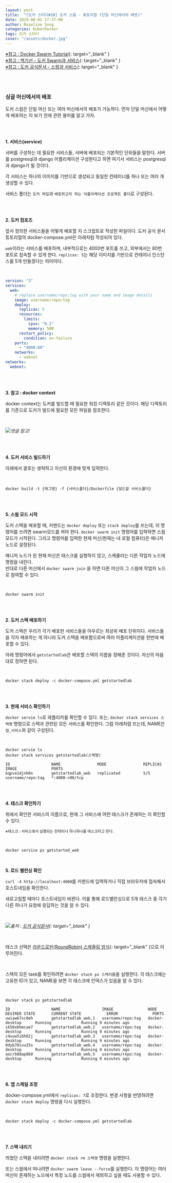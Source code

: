 ```yaml
---
layout: post
title:  "[도커 스터디#10] 도커 스웜 - 튜토리얼 (단일 머신에서의 배포)"
date: 2019-08-01 17:37:00
author: Roseline Song
categories: KuberDocker
tags: 도커 스터디
cover: "/assets/docker.jpg"
---
```


[※참고 : Docker Swarm Tutorial](https://youtu.be/m6WgX_LBtEk){: target="_blank" } <br>
[※참고 : 백기선 - 도커 Swarm과 서비스](https://youtu.be/p58k2_HMWRM){: target="_blank" } <br>
[※참고 : 도커 공식문서 - 스웜과 서비스](https://docs.docker.com/get-started/part3/){: target="_blank" }

<br>
<br>

### 싱글 머신에서의 배포 

도커 스웜은 단일 머신 또는 여러 머신에서의 배포가 가능하다. 먼저 단일 머신에서 어떻게 배포하는 지 보기 전에 관련 용어를 알고 가자. 

<br>
<br>

**1. 서비스(service)**

서버를 구성하는 데 필요한 서비스들, 서버에 배포되는 기본적인 단위들을 말한다. 서버를 postgresql과 django 어플리케이션 구성한다고 하면 여기서 서비스는 postgresql과 django가 될 것이다. 

각 서비스는 하나의 이미지를 기반으로 생성되고 동일한 컨테이너를 하나 또는 여러 개 생성할 수 있다. 

서비스 폴더는 `도커 파일`과 `배포하고자 하는 어플리케이션 프로젝트 폴더`로 구성된다. 

<br>
<br>


**2. 도커 컴포즈**

앞서 정의한 서비스들을 어떻게 배포할 지 스크립트로 작성한 파일이다. 도커 공식 문서 튜토리얼의 docker-compose.yml은 아래처럼 작성되어 있다.

`web`이라는 서비스를 배포하며, 내부적으로는 4000번 포트를 쓰고, 외부에서는 80번 포트로 접속할 수 있게 한다. `replicas: 5`는 해당 이미지를 기반으로 컨테이너 인스턴스를 5개 만들겠다는 의미이다.

<br>

```yml
version: "3"
services:
  web:
    # replace username/repo:tag with your name and image details
    image: username/repo:tag
    deploy:
      replicas: 5
      resources:
        limits:
          cpus: "0.1"
          memory: 50M
      restart_policy:
        condition: on-failure
    ports:
      - "4000:80"
    networks:
      - webnet
networks:
  webnet:
```

<br>
<br>

**3. 참고 : docker context**

docker context는 도커를 빌드할 때 필요한 워킹 디렉토리 같은 것이다. 해당 디렉토리를 기준으로 도커가 빌드에 필요한 모든 파일을 참조한다. 

<br>

<img src="/assets/images/190802_02.PNG">*댓글 참고!*

<br>
<br>

**4. 도커 서비스 빌드하기**

아래에서 괄호는 생략하고 자신의 환경에 맞게 입력한다. 

<br>

```
docker build -t {태그명} -f {서비스폴더}/Dockerfile {빌드할 서비스폴더}
```

<br>
<br>

**5. 스웜 모드 시작**

도커 스택을 배포할 때, 커맨드는 `docker deploy` 또는 `stack deploy`를 쓰는데, 이 명령어를 쓰려면 swarm모드를 켜야 한다. `docker swarm init` 명령어를 입력하면 스웜 모드가 시작된다. 그리고 명령어를 입력한 현재 머신(현재는 내 로컬 컴퓨터)은 매니저 노드로 설정된다. 

매니저 노드가 된 현재 머신은 태스크를 실행하지 않고, 스케줄러는 다른 작업자 노드에 명령을 내린다. <br>
반대로 다른 머신에서 `docker swarm join` 을 하면 다른 머신이 그 스웜에 작업자 노드로 참여할 수 있다. 

<br>


```
docker swarm init
```

<br>
<br>

**2. 도커 스택 배포하기**

도커 스택은 우리가 각기 배포한 서비스들을 아우르는 최상위 배포 단위이다. 서비스들을 각자 배포하는 게 아니라 도커 스택을 배포함으로써 여러 어플리케이션을 한번에 배포할 수 있다. 

아래 명령어에서 `getstartedlab`은 배포할 스택의 이름을 정해준 것이다. 자신의 마음대로 정하면 된다. 

<br>

```
docker stack deploy -c docker-compose.yml getstartedlab
```

<br>
<br>

**3. 현재 서비스 확인하기**

`docker servie ls`로 레플리카를 확인할 수 있다. 또는, `docker stack services 스택명` 명령으로 스택과 관련된 모든 서비스를 확인한다. 그럼 아래처럼 뜨는데, NAME은 `앱_서비스`와 같이 구성된다.

<br>

```
docker servie ls 
docker stack services getstartedlab(스택명)

ID                  NAME                MODE                REPLICAS            IMAGE               PORTS
bqpve1djnk0x        getstartedlab_web   replicated          5/5                 username/repo:tag   *:4000->80/tcp
```

<br>
<br>

**4. 태스크 확인하기**

위에서 확인한 서비스의 이름으로, 현재 그 서비스에 어떤 태스크가 존재하는 지 확인할 수 있다. 

<sub>※태스크 : 서비스에서 실행되는 컨테이너 하나하나를 태스크라고 한다.</sub>

<br>

```
docker service ps getstarted_web
```

<br>

**5. 로드 밸런싱 확인**

`curl -4 http://localhost:4000`를 커맨드에 입력하거나 직접 브라우저에 접속해서 호스트네임을 확인한다.

새로고침할 때마다 호스트네임이 바뀐다. 이를 통해 로드밸런싱으로 5개 태스크 중 각기 다른 하나가 요청에 응답하는 것을 알 수 있다. 

<br>

<img src="/assets/images/190802_03.PNG">*출처 : [도커 공식문서](https://docs.docker.com/get-started/part3/){: target="_blank" }*

<br>

태스크 선택은 [라운드로빈(RoundRobin) 스케줄링 방식](https://roseline124.github.io/kuberdocker/2019/08/02/docker-study12.html){: target="_blank" }으로 이루어진다. 

<br>

스택의 모든 task를 확인하려면 `docker stack ps 스택이름`을 실행한다. 각 태스크에는 고유한 ID가 있고, NAME을 보면 각 태스크에 인덱스가 있음을 알 수 있다. 

<br>

```
docker stack ps getstartedlab

ID                  NAME                  IMAGE               NODE                DESIRED STATE       CURRENT STATE           ERROR               PORTS
uwiaw67sc0eh        getstartedlab_web.1   username/repo:tag   docker-desktop      Running             Running 9 minutes ago                       
sk50xbhmcae7        getstartedlab_web.2   username/repo:tag   docker-desktop      Running             Running 9 minutes ago                       
c4uuw5i6h02j        getstartedlab_web.3   username/repo:tag   docker-desktop      Running             Running 9 minutes ago                       
0dyb70ixu25s        getstartedlab_web.4   username/repo:tag   docker-desktop      Running             Running 9 minutes ago                       
aocrb88ap8b0        getstartedlab_web.5   username/repo:tag   docker-desktop      Running             Running 9 minutes ago
```

<br>
<br>

**6. 앱 스케일 조정**

docker-compose.yml에서 `replicas: 7`로 조정한다. 변경 사항을 반영하려면 `docker stack deploy` 명령을 다시 실행한다. 

<br>

```
docker stack deploy -c docker-compose.yml getstartedlab
```

<br>
<br>


**7. 스택 내리기**

띄웠던 스택을 내리려면 `docker stack rm 스택명` 명령을 실행한다. 

또는 스웜에서 떠나려면 `docker swarm leave --force`를 실행한다. 이 명령어는 여러 머신이 존재하는 노드에서 특정 노드를 스웜에서 제외하고 싶을 때도 사용할 수 있다. 


<br>
<br>
